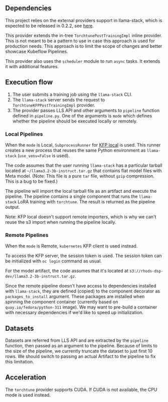 ## Dependencies

This project relies on the external providers support in llama-stack, which is
expected to be released in 0.2.2, see [here](https://github.com/meta-llama/llama-stack/releases).

This provider extends the in-tree `TorchtunePostTrainingImpl` inline provider.
This is not meant to be a pattern to use in case this approach is used for
production needs. This approach is to limit the scope of changes and better
showcase Kubeflow Pipelines.

This provider also uses the `scheduler` module to run `async` tasks. It extends
it with additional features.


## Execution flow

1. The user submits a training job using the `llama-stack` CLI.
2. The `llama-stack` server sends the request to `TorchtuneKFPPostTrainingImpl`
   provider.
3. The provider passes LLS API and other arguments to `pipeline` function
   defined in `pipeline.py`. One of the arguments is `mode` which defines
   whether the pipeline should be executed locally or remotely.


### Local Pipelines

When the `mode` is Local, `SubprocessRunner` for [KFP local](https://www.kubeflow.org/docs/components/pipelines/user-guides/core-functions/execute-kfp-pipelines-locally/)
is used. This runner creates a new process that reuses the same Python
environment as `llama-stack` (`use_venv=False` is used).

The code assumes that the user running `llama-stack` has a particular tarball
located at `~/llama3.2-3b-instruct.tar.gz` that contains flat model files with
Meta model. (Note: This file is a pure `tar` file, without `gzip` compression.
This is a bug to be fixed.)

The pipeline will import the local tarball file as an artifact and execute the
pipeline. The pipeline contains a single component that runs the `llama-stack`
LoRA training with `torchtune`. The result is returned as the pipeline output.

Note: KFP local doesn't support remote importers, which is why we can't reuse
the s3 import when running the pipeline locally.


### Remote Pipelines

When the `mode` is Remote, `kubernetes` KFP client is used instead.

To access the KFP server, the session token is used. The session token can be
initialized with `oc login` command as usual.

For the model artifact, the code assumes that it's located at
`s3://rhods-dsp-dev/llama3.2-3b-instruct.tar.gz`.

Since the remote pipeline doesn't have access to dependencies installed with
`llama-stack`, they are defined (copied) to the component decorator as
`packages_to_install` argument. These packages are installed when spinning the
component container (currently based on `quay.io/fedora/python-311` image). We
may want to pre-build a container with necessary dependencies if we'd like to
speed up initialization.


## Datasets

Datasets are referred from LLS API and are extracted by the `pipeline`
function, then passed as an argument to the pipeline. Because of limits to the
size of the pipeline, we currently truncate the dataset to just first 10 rows.
We should switch to passing an actual Artifact to the pipeline to fix this
limitation.


## Acceleration

The `torchtune` provider supports CUDA. If CUDA is not available, the CPU mode
is used instead.
